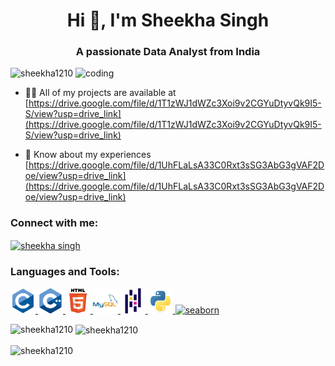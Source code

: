 <h1 align="center">Hi 👋, I'm Sheekha Singh</h1>
<h3 align="center">A passionate Data Analyst from India</h3>
<img align="right" alt="coding" width="400" src="https://i.pinimg.com/originals/e7/26/c7/e726c74ac081eed50feee1433d12c998.gif">

<p align="left"> <img src="https://komarev.com/ghpvc/?username=sheekha1210&label=Profile%20views&color=0e75b6&style=flat" alt="sheekha1210" /> </p>

- 👨‍💻 All of my projects are available at [https://drive.google.com/file/d/1T1zWJ1dWZc3Xoi9v2CGYuDtyvQk9I5-S/view?usp=drive_link](https://drive.google.com/file/d/1T1zWJ1dWZc3Xoi9v2CGYuDtyvQk9I5-S/view?usp=drive_link)

- 📄 Know about my experiences [https://drive.google.com/file/d/1UhFLaLsA33C0Rxt3sSG3AbG3gVAF2Doe/view?usp=drive_link](https://drive.google.com/file/d/1UhFLaLsA33C0Rxt3sSG3AbG3gVAF2Doe/view?usp=drive_link)

<h3 align="left">Connect with me:</h3>
<p align="left">
<a href="https://linkedin.com/in/sheekha singh" target="blank"><img align="center" src="https://raw.githubusercontent.com/rahuldkjain/github-profile-readme-generator/master/src/images/icons/Social/linked-in-alt.svg" alt="sheekha singh" height="30" width="40" /></a>
</p>

<h3 align="left">Languages and Tools:</h3>
<p align="left"> <a href="https://www.cprogramming.com/" target="_blank" rel="noreferrer"> <img src="https://raw.githubusercontent.com/devicons/devicon/master/icons/c/c-original.svg" alt="c" width="40" height="40"/> </a> <a href="https://www.w3schools.com/cpp/" target="_blank" rel="noreferrer"> <img src="https://raw.githubusercontent.com/devicons/devicon/master/icons/cplusplus/cplusplus-original.svg" alt="cplusplus" width="40" height="40"/> </a> <a href="https://www.w3.org/html/" target="_blank" rel="noreferrer"> <img src="https://raw.githubusercontent.com/devicons/devicon/master/icons/html5/html5-original-wordmark.svg" alt="html5" width="40" height="40"/> </a> <a href="https://www.mysql.com/" target="_blank" rel="noreferrer"> <img src="https://raw.githubusercontent.com/devicons/devicon/master/icons/mysql/mysql-original-wordmark.svg" alt="mysql" width="40" height="40"/> </a> <a href="https://pandas.pydata.org/" target="_blank" rel="noreferrer"> <img src="https://raw.githubusercontent.com/devicons/devicon/2ae2a900d2f041da66e950e4d48052658d850630/icons/pandas/pandas-original.svg" alt="pandas" width="40" height="40"/> </a> <a href="https://www.python.org" target="_blank" rel="noreferrer"> <img src="https://raw.githubusercontent.com/devicons/devicon/master/icons/python/python-original.svg" alt="python" width="40" height="40"/> </a> <a href="https://seaborn.pydata.org/" target="_blank" rel="noreferrer"> <img src="https://seaborn.pydata.org/_images/logo-mark-lightbg.svg" alt="seaborn" width="40" height="40"/> </a> </p>

<p><img align="left" src="https://github-readme-stats.vercel.app/api/top-langs?username=sheekha1210&show_icons=true&locale=en&layout=compact" alt="sheekha1210" /></p>

<p>&nbsp;<img align="center" src="https://github-readme-stats.vercel.app/api?username=sheekha1210&show_icons=true&locale=en" alt="sheekha1210" /></p>

<p><img align="center" src="https://github-readme-streak-stats.herokuapp.com/?user=sheekha1210&" alt="sheekha1210" /></p>
